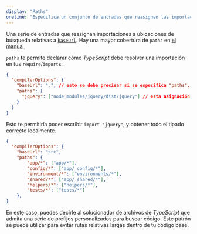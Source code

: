 ```yaml
---
display: "Paths"
oneline: "Especifica un conjunto de entradas que reasignen las importaciones a ubicaciones de búsqueda adicionales."
---
```


Una serie de entradas que reasignan importaciones a ubicaciones de búsqueda relativas a [`baseUrl`](#baseUrl). Hay una mayor cobertura de `paths` en [el manual](/docs/handbook/module-resolution.html#mapeo-de-rutas).

`paths` te permite declarar cómo *TypeScript* debe resolver una importación en tus `require`/`import`s.

```json tsconfig
{
  "compilerOptions": {
    "baseUrl": ".", // esto se debe precisar si se especifica "paths".
    "paths": {
      "jquery": ["node_modules/jquery/dist/jquery"] // esta asignación es relativa a "baseUrl"
    }
  }
}
```

Esto te permitiría poder escribir `import "jquery"`, y obtener todo el tipado correcto localmente.

```json tsconfig
{
  "compilerOptions": {
    "baseUrl": "src",
    "paths": {
        "app/*": ["app/*"],
        "config/*": ["app/_config/*"],
        "environment/*": ["environments/*"],
        "shared/*": ["app/_shared/*"],
        "helpers/*": ["helpers/*"],
        "tests/*": ["tests/*"]
    },
}
```

En este caso, puedes decirle al solucionador de archivos de *TypeScript* que admita una serie de prefijos personalizados para buscar código.
Este patrón se puede utilizar para evitar rutas relativas largas dentro de tu código base.
